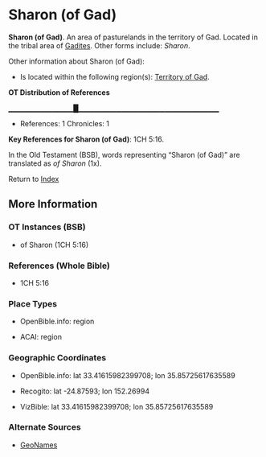 # Sharon (of Gad)
**Sharon (of Gad)**. 
An area of pasturelands in the territory of Gad. 
Located in the tribal area of [Gadites](../../../groups/md/acai/Gad.md). 
Other forms include: 
*Sharon*. 




Other information about Sharon (of Gad):


* Is located within the following region(s): 
[Territory of Gad](TerritoryOfGad.md). 


**OT Distribution of References**

▁▁▁▁▁▁▁▁▁▁▁▁█▁▁▁▁▁▁▁▁▁▁▁▁▁▁▁▁▁▁▁▁▁▁▁▁▁▁
* References: 1 Chronicles: 1



**Key References for Sharon (of Gad)**: 
1CH 5:16. 


In the Old Testament (BSB), words representing “Sharon (of Gad)” are translated as 
*of Sharon* (1x). 




Return to [Index](00-Index.md)

## More Information

### OT Instances (BSB)

* of Sharon (1CH 5:16)



### References (Whole Bible)

* 1CH 5:16


### Place Types

* OpenBible.info: region

* ACAI: region



### Geographic Coordinates

* OpenBible.info: lat 33.41615982399708; lon 35.85725617635589

* Recogito: lat -24.87593; lon 152.26994

* VizBible: lat 33.41615982399708; lon 35.85725617635589



### Alternate Sources

* [GeoNames](http://sws.geonames.org/2149738)



